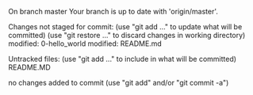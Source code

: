 On branch master
Your branch is up to date with 'origin/master'.

Changes not staged for commit:
  (use "git add <file>..." to update what will be committed)
  (use "git restore <file>..." to discard changes in working directory)
	modified:   0-hello_world
	modified:   README.md

Untracked files:
  (use "git add <file>..." to include in what will be committed)
	README.MD

no changes added to commit (use "git add" and/or "git commit -a")
